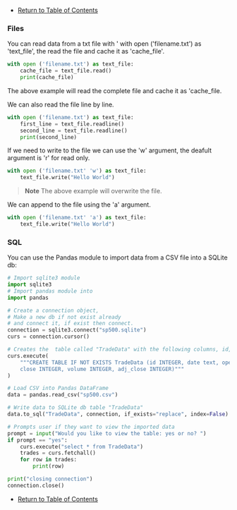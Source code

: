 - [Return to Table of Contents](/../../)  

### Files

You can read data from a txt file with ' with open ('filename.txt') as 'text_file', the read the file and cache it as 'cache_file'.

```python
with open ('filename.txt') as text_file:
    cache_file = text_file.read()
    print(cache_file)
```
The above example will read the complete file and cache it as 'cache_file.

We can also read the file line by line.

```python
with open ('filename.txt') as text_file:
    first_line = text_file.readline()
    second_line = text_file.readline()
    print(second_line)
```
If we need to write to the file we can use the 'w' argument, the deafult argument is 'r' for read only.

```python
with open ('filename.txt' 'w') as text_file:
    text_file.write("Hello World")
```
> __Note__ 
The above example will overwrite the file.

We can append to the file using the 'a' argument.

```python
with open ('filename.txt' 'a') as text_file:
    text_file.write("Hello World")
```

### SQL

You can use the Pandas module to import data from a CSV file into a SQLite db:


```python
# Import sqlite3 module
import sqlite3
# Import pandas module into
import pandas

# Create a connection object,
# Make a new db if not exist already 
# and connect it, if exist then connect.
connection = sqlite3.connect("sp500.sqlite")
curs = connection.cursor()

# Creates the  table called "TradeData" with the following columns, id, date, open, high, low, close, volume, adj_close
curs.execute(
    """CREATE TABLE IF NOT EXISTS TradeData (id INTEGER, date text, open INTEGER, high INTEGER, low INTEGER, 
    close INTEGER, volume INTEGER, adj_close INTEGER)"""
)

# Load CSV into Pandas DataFrame
data = pandas.read_csv("sp500.csv")

# Write data to SQLite db table "TradeData"
data.to_sql("TradeData", connection, if_exists="replace", index=False)

# Prompts user if they want to view the imported data
prompt = input("Would you like to view the table: yes or no? ")
if prompt == "yes":
    curs.execute("select * from TradeData")
    trades = curs.fetchall()
    for row in trades:
        print(row)

print("closing connection")
connection.close()
```

- [Return to Table of Contents](/../../)  
